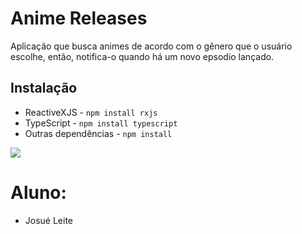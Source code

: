 # Anime Releases

Aplicação que busca animes de acordo com o gênero que o usuário escolhe, então, notifica-o quando há um novo epsodio lançado.

## Instalação
- ReactiveXJS - `npm install rxjs`
- TypeScript - `npm install typescript`
- Outras dependências - `npm install`


![](../data/AnimesRxJS.png)

# Aluno: 
- Josué Leite

